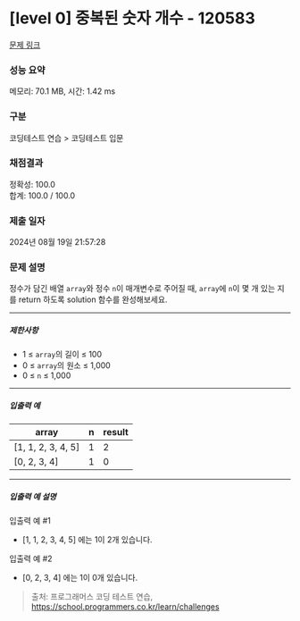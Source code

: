 # [level 0] 중복된 숫자 개수 - 120583 

[문제 링크](https://school.programmers.co.kr/learn/courses/30/lessons/120583) 

### 성능 요약

메모리: 70.1 MB, 시간: 1.42 ms

### 구분

코딩테스트 연습 > 코딩테스트 입문

### 채점결과

정확성: 100.0<br/>합계: 100.0 / 100.0

### 제출 일자

2024년 08월 19일 21:57:28

### 문제 설명

<p>정수가 담긴 배열 <code>array</code>와 정수 <code>n</code>이 매개변수로 주어질 때, <code>array</code>에 <code>n</code>이 몇 개 있는 지를 return 하도록 solution 함수를 완성해보세요.</p>

<hr>

<h5>제한사항</h5>

<ul>
<li>1 ≤ <code>array</code>의 길이 ≤ 100</li>
<li>0 ≤ <code>array</code>의 원소 ≤ 1,000</li>
<li>0 ≤ <code>n</code> ≤ 1,000</li>
</ul>

<hr>

<h5>입출력 예</h5>
<table class="table">
        <thead><tr>
<th>array</th>
<th>n</th>
<th>result</th>
</tr>
</thead>
        <tbody><tr>
<td>[1, 1, 2, 3, 4, 5]</td>
<td>1</td>
<td>2</td>
</tr>
<tr>
<td>[0, 2, 3, 4]</td>
<td>1</td>
<td>0</td>
</tr>
</tbody>
      </table>
<hr>

<h5>입출력 예 설명</h5>

<p>입출력 예 #1</p>

<ul>
<li>[1, 1, 2, 3, 4, 5] 에는 1이 2개 있습니다.</li>
</ul>

<p>입출력 예 #2</p>

<ul>
<li>[0, 2, 3, 4] 에는 1이 0개 있습니다.</li>
</ul>


> 출처: 프로그래머스 코딩 테스트 연습, https://school.programmers.co.kr/learn/challenges